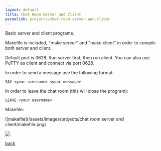 ```yaml
---
layout: default
title: Chat Room Server and Client
permalink: projects/chat-room-server-and-client
---
```


Basic server and client programs. 

Makefile is included, "make server" and "make client" in order to compile both server and client. 

Default port is 0628. Run server first, then run client. You can also use PuTTY as client and connect via port 0628.

In order to send a message use the following format:
 
    SAY <your username> <your message>
    
In order to leave the chat room (this will close the program):

    LEAVE <your username>


Makefile:

![makefile](/assets/images/projects/chat room server and client/makefile.png)

![](/assets/images/projects/.png)

[back](./)